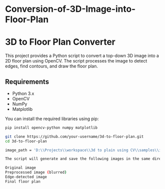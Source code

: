 # Conversion-of-3D-Image-into-Floor-Plan

# 3D to Floor Plan Converter

This project provides a Python script to convert a top-down 3D image into a 2D floor plan using OpenCV. The script processes the image to detect edges, find contours, and draw the floor plan.

## Requirements

- Python 3.x
- OpenCV
- NumPy
- Matplotlib

You can install the required libraries using pip:

```sh
pip install opencv-python numpy matplotlib

git clone https://github.com/your-username/3d-to-floor-plan.git
cd 3d-to-floor-plan

image_path = 'D:\\Projects\\workspace\\3d to plain using CV\\samples\\img_1.jpg'

The script will generate and save the following images in the same directory as the input image:

Original image
Preprocessed image (blurred)
Edge-detected image
Final floor plan
